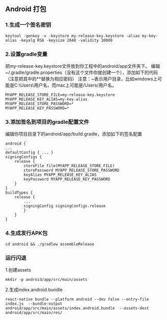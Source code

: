 
## Android 打包

### 1.生成一个签名密钥

```
keytool -genkey -v -keystore my-release-key.keystore -alias my-key-alias -keyalg RSA -keysize 2048 -validity 10000
```

### 2.设置gradle变量
把my-release-key.keystore文件放到你工程中的android/app文件夹下。
编辑~/.gradle/gradle.properties（没有这个文件你就创建一个），添加如下的代码（注意把其中的**替换为相应密码）
注意：~表示用户目录，比如windows上可能是C:\Users\用户名，而mac上可能是/Users/用户名。
```
MYAPP_RELEASE_STORE_FILE=my-release-key.keystore
MYAPP_RELEASE_KEY_ALIAS=my-key-alias
MYAPP_RELEASE_STORE_PASSWORD=*
MYAPP_RELEASE_KEY_PASSWORD=*
```

### 3.添加签名到项目的gradle配置文件
编辑你项目目录下的android/app/build.gradle，添加如下的签名配置
```
android {
...
defaultConfig { ... }
signingConfigs {
    release {
        storeFile file(MYAPP_RELEASE_STORE_FILE)
        storePassword MYAPP_RELEASE_STORE_PASSWORD
        keyAlias MYAPP_RELEASE_KEY_ALIAS
        keyPassword MYAPP_RELEASE_KEY_PASSWORD
    }
}
buildTypes {
    release {
        ...
        signingConfig signingConfigs.release
        }
    }
}
```

### 4.生成发行APK包
```
cd android && ./gradlew assembleRelease
```

### 运行闪退
1.创建assets
```
mkdir -p android/app/src/main/assets
```
2.生成index.android.bundle
```
react-native bundle --platform android --dev false --entry-file index.js  --bundle-output android/app/src/main/assets/index.android.bundle  --assets-dest android/app/src/main/res/
```